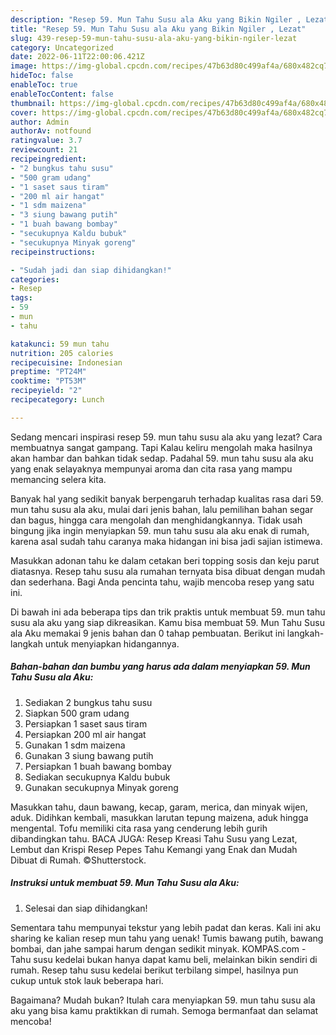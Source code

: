 ```yaml
---
description: "Resep 59. Mun Tahu Susu ala Aku yang Bikin Ngiler , Lezat"
title: "Resep 59. Mun Tahu Susu ala Aku yang Bikin Ngiler , Lezat"
slug: 439-resep-59-mun-tahu-susu-ala-aku-yang-bikin-ngiler-lezat
category: Uncategorized
date: 2022-06-11T22:00:06.421Z
image: https://img-global.cpcdn.com/recipes/47b63d80c499af4a/680x482cq70/59-mun-tahu-susu-ala-aku-foto-resep-utama.jpg
hideToc: false
enableToc: true
enableTocContent: false
thumbnail: https://img-global.cpcdn.com/recipes/47b63d80c499af4a/680x482cq70/59-mun-tahu-susu-ala-aku-foto-resep-utama.jpg
cover: https://img-global.cpcdn.com/recipes/47b63d80c499af4a/680x482cq70/59-mun-tahu-susu-ala-aku-foto-resep-utama.jpg
author: Admin
authorAv: notfound
ratingvalue: 3.7
reviewcount: 21
recipeingredient:
- "2 bungkus tahu susu"
- "500 gram udang"
- "1 saset saus tiram"
- "200 ml air hangat"
- "1 sdm maizena"
- "3 siung bawang putih"
- "1 buah bawang bombay"
- "secukupnya Kaldu bubuk"
- "secukupnya Minyak goreng"
recipeinstructions:

- "Sudah jadi dan siap dihidangkan!"
categories:
- Resep
tags:
- 59
- mun
- tahu

katakunci: 59 mun tahu 
nutrition: 205 calories
recipecuisine: Indonesian
preptime: "PT24M"
cooktime: "PT53M"
recipeyield: "2"
recipecategory: Lunch

---
```



Sedang mencari inspirasi resep 59. mun tahu susu ala aku yang lezat? Cara membuatnya sangat gampang. Tapi Kalau keliru mengolah maka hasilnya akan hambar dan bahkan tidak sedap. Padahal 59. mun tahu susu ala aku yang enak selayaknya mempunyai aroma dan cita rasa yang mampu memancing selera kita.


Banyak hal yang sedikit banyak berpengaruh terhadap kualitas rasa dari 59. mun tahu susu ala aku, mulai dari jenis bahan, lalu pemilihan bahan segar dan bagus, hingga cara mengolah dan menghidangkannya. Tidak usah bingung jika ingin menyiapkan 59. mun tahu susu ala aku enak di rumah, karena asal sudah tahu caranya maka hidangan ini bisa jadi sajian istimewa.

Masukkan adonan tahu ke dalam cetakan beri topping sosis dan keju parut diatasnya. Resep tahu susu ala rumahan ternyata bisa dibuat dengan mudah dan sederhana. Bagi Anda pencinta tahu, wajib mencoba resep yang satu ini.


Di bawah ini ada beberapa tips dan trik praktis untuk membuat 59. mun tahu susu ala aku yang siap dikreasikan. Kamu bisa membuat 59. Mun Tahu Susu ala Aku memakai 9 jenis bahan dan 0 tahap pembuatan. Berikut ini langkah-langkah untuk menyiapkan hidangannya.

<!--inarticleads1-->

##### Bahan-bahan dan bumbu yang harus ada dalam menyiapkan 59. Mun Tahu Susu ala Aku:

1. Sediakan 2 bungkus tahu susu
1. Siapkan 500 gram udang
1. Persiapkan 1 saset saus tiram
1. Persiapkan 200 ml air hangat
1. Gunakan 1 sdm maizena
1. Gunakan 3 siung bawang putih
1. Persiapkan 1 buah bawang bombay
1. Sediakan secukupnya Kaldu bubuk
1. Gunakan secukupnya Minyak goreng


Masukkan tahu, daun bawang, kecap, garam, merica, dan minyak wijen, aduk. Didihkan kembali, masukkan larutan tepung maizena, aduk hingga mengental. Tofu memiliki cita rasa yang cenderung lebih gurih dibandingkan tahu. BACA JUGA: Resep Kreasi Tahu Susu yang Lezat, Lembut dan Krispi Resep Pepes Tahu Kemangi yang Enak dan Mudah Dibuat di Rumah. ©Shutterstock. 

<!--inarticleads2-->

##### Instruksi untuk membuat 59. Mun Tahu Susu ala Aku:


1. Selesai dan siap dihidangkan!

Sementara tahu mempunyai tekstur yang lebih padat dan keras. Kali ini aku sharing ke kalian resep mun tahu yang uenak! Tumis bawang putih, bawang bombai, dan jahe sampai harum dengan sedikit minyak. KOMPAS.com - Tahu susu kedelai bukan hanya dapat kamu beli, melainkan bikin sendiri di rumah. Resep tahu susu kedelai berikut terbilang simpel, hasilnya pun cukup untuk stok lauk beberapa hari. 

Bagaimana? Mudah bukan? Itulah cara menyiapkan 59. mun tahu susu ala aku yang bisa kamu praktikkan di rumah. Semoga bermanfaat dan selamat mencoba!
